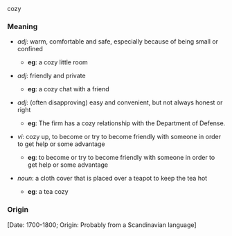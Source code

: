 cozy
### Meaning
+ _adj_: warm, comfortable and safe, especially because of being small or confined
	+ __eg__: a cozy little room
+ _adj_: friendly and private
	+ __eg__: a cozy chat with a friend
+ _adj_: (often disapproving) easy and convenient, but not always honest or right
	+ __eg__: The firm has a cozy relationship with the Department of Defense.

+ _vi_: cozy up, to become or try to become friendly with someone in order to get help or some advantage
	+ __eg__: to become or try to become friendly with someone in order to get help or some advantage

+ _noun_: a cloth cover that is placed over a teapot to keep the tea hot
    + __eg__: a tea cozy

### Origin

[Date: 1700-1800; Origin: Probably from a Scandinavian language]
